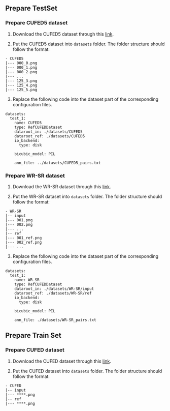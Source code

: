 ## Prepare TestSet

### Prepare CUFED5 dataset

1. Download the CUFED5 dataset through this [link](https://drive.google.com/file/d/1Fa1mopExA9YGG1RxrCZZn7QFTYXLx6ph/view).

2. Put the CUFED5 dataset into `datasets` folder. The folder structure should follow the format:
```
- CUFED5
|--- 000_0.png
|--- 000_1.png
|--- 000_2.png
|--- ...
|--- 125_3.png
|--- 125_4.png
|--- 125_5.png
```

3. Replace the following code into the dataset part of the corresponding configuration files.

```
datasets:
  test_1:
    name: CUFED5
    type: RefCUFEDDataset
    dataroot_in: ./datasets/CUFED5
    dataroot_ref: ./datasets/CUFED5
    io_backend:
      type: disk

    bicubic_model: PIL

    ann_file: ../datasets/CUFED5_pairs.txt
```

### Prepare WR-SR dataset

1. Download the WR-SR dataset through this [link](https://drive.google.com/drive/folders/16UKRu-7jgCYcndOlGYBmo5Pp0_Mq71hP?usp=sharing).

2. Put the WR-SR dataset into `datasets` folder. The folder structure should follow the format:
```
- WR-SR
|-- input
|--- 001.png
|--- 002.png
|--- ...
|-- ref
|--- 001_ref.png
|--- 002_ref.png
|--- ...
```

3. Replace the following code into the dataset part of the corresponding configuration files.

```
datasets:
  test_1:
    name: WR-SR
    type: RefCUFEDDataset
    dataroot_in: ./datasets/WR-SR/input
    dataroot_ref: ./datasets/WR-SR/ref
    io_backend:
      type: disk

    bicubic_model: PIL

    ann_file: ./datasets/WR-SR_pairs.txt
```

## Prepare Train Set

### Prepare CUFED dataset

1. Download the CUFED dataset through this [link](https://drive.google.com/drive/folders/1hGHy36XcmSZ1LtARWmGL5OK1IUdWJi3I).

2. Put the CUFED dataset into `datasets` folder. The folder structure should follow the format:
```
- CUFED
|-- input
|--- ****.png
|-- ref
|--- ****.png
```
